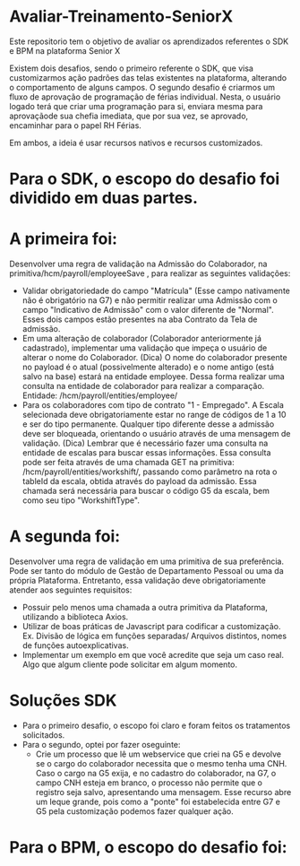# Avaliar-Treinamento-SeniorX
Este repositorio tem o objetivo de avaliar os aprendizados referentes o SDK e BPM na plataforma Senior X

Existem dois desafios, sendo o primeiro referente o SDK, que visa customizarmos ação padrões das telas existentes na plataforma, alterando o comportamento de alguns campos. O segundo desafio é criarmos um fluxo de aprovação de programação de férias individual. Nesta, o usuário logado terá que criar uma programação para si, enviara mesma para aprovaçãode sua chefia imediata, que por sua vez, se aprovado, encaminhar para o papel RH Férias.

Em ambos, a ideia é usar recursos nativos e recursos customizados.

# Para o SDK, o escopo do desafio foi dividido em duas partes. ##################################################################
# A primeira foi:
Desenvolver uma regra de validação na Admissão do Colaborador, na primitiva/hcm/payroll/employeeSave , para realizar as seguintes validações:
*  Validar obrigatoriedade do campo "Matrícula" (Esse campo nativamente não é obrigatório na G7) e não permitir realizar uma Admissão com o campo "Indicativo de Admissão" com o    valor diferente de "Normal". Esses dois campos estão presentes na aba Contrato da Tela de admissão.
*  Em uma alteração de colaborador (Colaborador anteriormente já cadastrado), implementar uma validação que impeça o usuário de alterar o nome do Colaborador.
   (Dica) O nome do colaborador presente no payload é o atual (possivelmente alterado) e o nome antigo (está salvo na base) estará na entidade employee. Dessa forma realizar uma      consulta na entidade de colaborador para realizar a comparação. Entidade: /hcm/payroll/entities/employee/
*  Para os colaboradores com tipo de contrato "1 - Empregado". A Escala selecionada deve obrigatoriamente estar no range de códigos de 1 a 10 e ser do tipo permanente. Qualquer      tipo diferente desse a admissão deve ser bloqueada, orientando o usuário através de uma mensagem de validação. (Dica) Lembrar que é necessário fazer uma consulta na entidade de    escalas para buscar essas informações.
   Essa consulta pode ser feita através de uma chamada GET na primitiva: /hcm/payroll/entities/workshift/, passando como parâmetro na rota o tableId da escala, obtida através do      payload da admissão. Essa chamada será necessária para buscar o código G5 da escala, bem como seu tipo "WorkshiftType". 

# A segunda foi:
Desenvolver uma regra de validação em uma primitiva de sua preferência. Pode ser tanto do módulo de Gestão de Departamento Pessoal ou uma da própria Plataforma. Entretanto, essa
validação deve obrigatoriamente atender aos seguintes requisitos:
* Possuir pelo menos uma chamada a outra primitiva da Plataforma, utilizando a biblioteca Axios.
* Utilizar de boas práticas de Javascript para codificar a customização. Ex. Divisão de lógica em funções separadas/ Arquivos distintos, nomes de funções autoexplicativas.
* Implementar um exemplo em que você acredite que seja um caso real. Algo que algum cliente pode solicitar em algum momento.

# Soluções SDK
* Para o primeiro desafio, o escopo foi claro e foram feitos os tratamentos solicitados. 
* Para o segundo, optei por fazer oseguinte:
  - Crie um processo que lê um webservice que criei na G5 e devolve se o cargo do colaborador necessita que o mesmo tenha uma CNH. Caso o cargo na G5 exija, e no cadastro do         colaborador, na G7, o campo CNH esteja em branco, o processo não permite que o registro seja salvo, apresentando uma mensagem.
  Esse recurso abre um leque grande, pois como a "ponte" foi estabelecida entre G7 e G5 pela customização podemos fazer qualquer ação.
  
  
# Para o BPM, o escopo do desafio foi: ##########################################################################################
